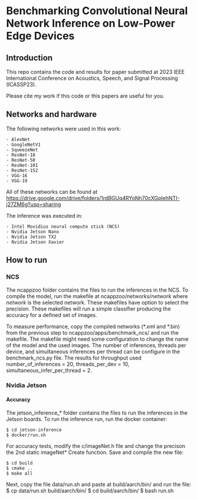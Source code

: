 # Benchmarking Convolutional Neural Network Inference on Low-Power Edge Devices

## Introduction

This repo contains the code and results for paper submitted at 2023 IEEE International Conference on Acoustics, Speech, and Signal Processing (ICASSP23).

<!--If you use these models in your research, please cite:

	@article{He2015,
		author = {Kaiming He and Xiangyu Zhang and Shaoqing Ren and Jian Sun},
		title = {Deep Residual Learning for Image Recognition},
		journal = {arXiv preprint arXiv:1512.03385},
		year = {2015}
	}

S. Subramaniyan et al., "Enabling High-Level Design Strategies for High-Throughput and Low-power NB-LDPC Decoders," in IEEE Design & Test, 2022, doi: 10.1109/MDAT.2022.3202852. https://ieeexplore.ieee.org/document/9869892-->
Please cite my work if this code or this papers are useful for you.

<!--I might release a cleaner version of this some time in the future, but probably not, because I'm working on other stuff now.

Good luck!-->

## Networks and hardware

The following networks were used in this work:

    - AlexNet
    - GoogleNetV1
    - SqueezeNet
    - ResNet-18
    - ResNet-50
    - ResNet-101
    - ResNet-152
    - VGG-16
    - VGG-19

All of these networks can be found at https://drive.google.com/drive/folders/1rdBGUq4RYoNh70cXGpIehNTI-j27ZM6g?usp=sharing

The inference was executed in:

    - Intel Movidius neural compute stick (NCS)
    - Nvidia Jetson Nano
    - Nvidia Jetson TX2
    - Nvidia Jetson Xavier

## How to run

### NCS

The ncappzoo folder contains the files to run the inferences in the NCS. To compile the model, run the makefile at ncappzoo/networks/*network* where *network* is the selected network. These makefiles have option to select the precision. These makefiles will run a simple classifier producing the accuracy for a defined set of images.

To measure performance, copy the compiled networks (*.xml and *.bin) from the previous step to ncappzoo/apps/benchmark_ncs/ and run the makefile. The makefile might need some configuration to change the name of the model and the used images. The number of inferences, threads per device, and simultaneous inferences per thread can be configure in the benchmark_ncs.py file. The results for throughput used number_of_inferences = 20, threads_per_dev = 10, simultaneous_infer_per_thread = 2.

### Nvidia Jetson

#### Accuracy

The jetson_inference_* folder contains the files to run the inferences in the Jetson boards. To run the inference run, run the docker container:

    $ cd jetson-inference
    $ docker/run.sh

For accuracy tests, modify the c/imageNet.h file and change the precison the 2nd static imageNet* Create function. Save and compile the new file:

    $ cd build
    $ cmake ..
    $ make all

Next, copy the file data/run.sh and paste at build/aarch/bin/ and run the file:
    $ cp data/run.sh build/aarch/bin/
    $ cd build/aarch/bin/
    $ bash run.sh

